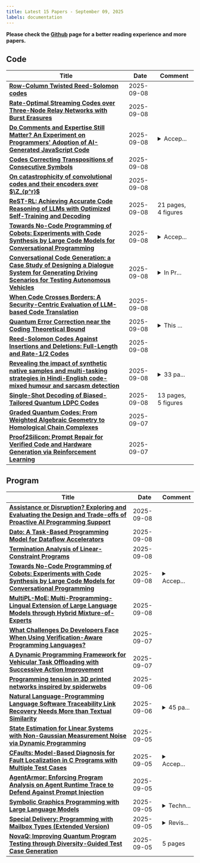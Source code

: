 ```yaml
---
title: Latest 15 Papers - September 09, 2025
labels: documentation
---
```

**Please check the [Github](https://github.com/zezhishao/MTS_Daily_ArXiv) page for a better reading experience and more papers.**

## Code
| **Title** | **Date** | **Comment** |
| --- | --- | --- |
| **[Row-Column Twisted Reed-Solomon codes](http://arxiv.org/abs/2509.06919v1)** | 2025-09-08 |  |
| **[Rate-Optimal Streaming Codes over Three-Node Relay Networks with Burst Erasures](http://arxiv.org/abs/2509.06912v1)** | 2025-09-08 |  |
| **[Do Comments and Expertise Still Matter? An Experiment on Programmers' Adoption of AI-Generated JavaScript Code](http://arxiv.org/abs/2503.11453v2)** | 2025-09-08 | <details><summary>Accep...</summary><p>Accepted by JSS (The Journal of Systems & Software)</p></details> |
| **[Codes Correcting Transpositions of Consecutive Symbols](http://arxiv.org/abs/2509.06692v1)** | 2025-09-08 |  |
| **[On catastrophicity of convolutional codes and their encoders over $\Z_{p^r}$](http://arxiv.org/abs/2509.06670v1)** | 2025-09-08 |  |
| **[ReST-RL: Achieving Accurate Code Reasoning of LLMs with Optimized Self-Training and Decoding](http://arxiv.org/abs/2508.19576v2)** | 2025-09-08 | 21 pages, 4 figures |
| **[Towards No-Code Programming of Cobots: Experiments with Code Synthesis by Large Code Models for Conversational Programming](http://arxiv.org/abs/2409.11041v4)** | 2025-09-08 | <details><summary>Accep...</summary><p>Accepted to ITL4HRI workshop at RO-MAN 2025 conference</p></details> |
| **[Conversational Code Generation: a Case Study of Designing a Dialogue System for Generating Driving Scenarios for Testing Autonomous Vehicles](http://arxiv.org/abs/2410.09829v3)** | 2025-09-08 | <details><summary>In Pr...</summary><p>In Proceedings of GeCoIn 2025: Generative Code Intelligence Workshop, co-located with ECAI-2025</p></details> |
| **[When Code Crosses Borders: A Security-Centric Evaluation of LLM-based Code Translation](http://arxiv.org/abs/2509.06504v1)** | 2025-09-08 |  |
| **[Quantum Error Correction near the Coding Theoretical Bound](http://arxiv.org/abs/2412.21171v4)** | 2025-09-08 | <details><summary>This ...</summary><p>This work has been submitted to a journal for possible publication</p></details> |
| **[Reed-Solomon Codes Against Insertions and Deletions: Full-Length and Rate-$1/2$ Codes](http://arxiv.org/abs/2501.11371v2)** | 2025-09-08 |  |
| **[Revealing the impact of synthetic native samples and multi-tasking strategies in Hindi-English code-mixed humour and sarcasm detection](http://arxiv.org/abs/2412.12761v2)** | 2025-09-08 | <details><summary>33 pa...</summary><p>33 pages; EMNLP 2025 (Findings)</p></details> |
| **[Single-Shot Decoding of Biased-Tailored Quantum LDPC Codes](http://arxiv.org/abs/2509.06316v1)** | 2025-09-08 | 13 pages, 5 figures |
| **[Graded Quantum Codes: From Weighted Algebraic Geometry to Homological Chain Complexes](http://arxiv.org/abs/2508.07542v2)** | 2025-09-07 |  |
| **[Proof2Silicon: Prompt Repair for Verified Code and Hardware Generation via Reinforcement Learning](http://arxiv.org/abs/2509.06239v1)** | 2025-09-07 |  |

## Program
| **Title** | **Date** | **Comment** |
| --- | --- | --- |
| **[Assistance or Disruption? Exploring and Evaluating the Design and Trade-offs of Proactive AI Programming Support](http://arxiv.org/abs/2502.18658v4)** | 2025-09-08 |  |
| **[Dato: A Task-Based Programming Model for Dataflow Accelerators](http://arxiv.org/abs/2509.06794v1)** | 2025-09-08 |  |
| **[Termination Analysis of Linear-Constraint Programs](http://arxiv.org/abs/2509.06752v1)** | 2025-09-08 |  |
| **[Towards No-Code Programming of Cobots: Experiments with Code Synthesis by Large Code Models for Conversational Programming](http://arxiv.org/abs/2409.11041v4)** | 2025-09-08 | <details><summary>Accep...</summary><p>Accepted to ITL4HRI workshop at RO-MAN 2025 conference</p></details> |
| **[MultiPL-MoE: Multi-Programming-Lingual Extension of Large Language Models through Hybrid Mixture-of-Experts](http://arxiv.org/abs/2508.19268v2)** | 2025-09-08 |  |
| **[What Challenges Do Developers Face When Using Verification-Aware Programming Languages?](http://arxiv.org/abs/2506.23696v2)** | 2025-09-07 |  |
| **[A Dynamic Programming Framework for Vehicular Task Offloading with Successive Action Improvement](http://arxiv.org/abs/2509.05907v1)** | 2025-09-07 |  |
| **[Programming tension in 3D printed networks inspired by spiderwebs](http://arxiv.org/abs/2509.05855v1)** | 2025-09-06 |  |
| **[Natural Language-Programming Language Software Traceability Link Recovery Needs More than Textual Similarity](http://arxiv.org/abs/2509.05585v1)** | 2025-09-06 | <details><summary>45 pa...</summary><p>45 pages, 5 images, 11 tables, Manuscript submitted to a Journal (2025)</p></details> |
| **[State Estimation for Linear Systems with Non-Gaussian Measurement Noise via Dynamic Programming](http://arxiv.org/abs/2509.05482v1)** | 2025-09-05 |  |
| **[CFaults: Model-Based Diagnosis for Fault Localization in C Programs with Multiple Test Cases](http://arxiv.org/abs/2407.09337v2)** | 2025-09-05 | <details><summary>Accep...</summary><p>Accepted at FM 2024. 15 pages, 2 figures, 3 tables and 5 listings</p></details> |
| **[AgentArmor: Enforcing Program Analysis on Agent Runtime Trace to Defend Against Prompt Injection](http://arxiv.org/abs/2508.01249v2)** | 2025-09-05 |  |
| **[Symbolic Graphics Programming with Large Language Models](http://arxiv.org/abs/2509.05208v1)** | 2025-09-05 | <details><summary>Techn...</summary><p>Technical report (32 pages, 12 figures, project page: https://spherelab.ai/SGP-Gen/)</p></details> |
| **[Special Delivery: Programming with Mailbox Types (Extended Version)](http://arxiv.org/abs/2306.12935v3)** | 2025-09-05 | <details><summary>Revis...</summary><p>Revised and extended version of paper accepted to ICFP'23</p></details> |
| **[NovaQ: Improving Quantum Program Testing through Diversity-Guided Test Case Generation](http://arxiv.org/abs/2509.04763v1)** | 2025-09-05 | 5 pages |

